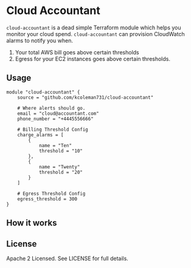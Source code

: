 # Cloud Accountant 

`cloud-accountant` is a dead simple Terraform module which helps you monitor your cloud spend. `cloud-accountant` can provision CloudWatch alarms to notify you when. 

1. Your total AWS bill goes above certain thresholds
2. Egress for your EC2 instances goes above certain thresholds. 

## Usage 

```hcl
module "cloud-accountant" {
    source = "github.com/kcoleman731/cloud-accountant"

    # Where alerts should go.
    email = "cloud@accountant.com"
    phone_number = "+4445556666"

    # Billing Threshold Config
    charge_alarms = [
        {
            name = "Ten"
            threshold = "10"
        },
        {
            name = "Twenty"
            threshold = "20"
        }
    ]

    # Egress Threshold Config
    egress_threshold = 300
}
```

## How it works

## License 

Apache 2 Licensed. See LICENSE for full details.
